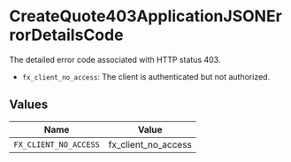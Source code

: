 # CreateQuote403ApplicationJSONErrorDetailsCode

The detailed error code associated with HTTP status 403.
* `fx_client_no_access`: The client is authenticated but not authorized.



## Values

| Name                  | Value                 |
| --------------------- | --------------------- |
| `FX_CLIENT_NO_ACCESS` | fx_client_no_access   |